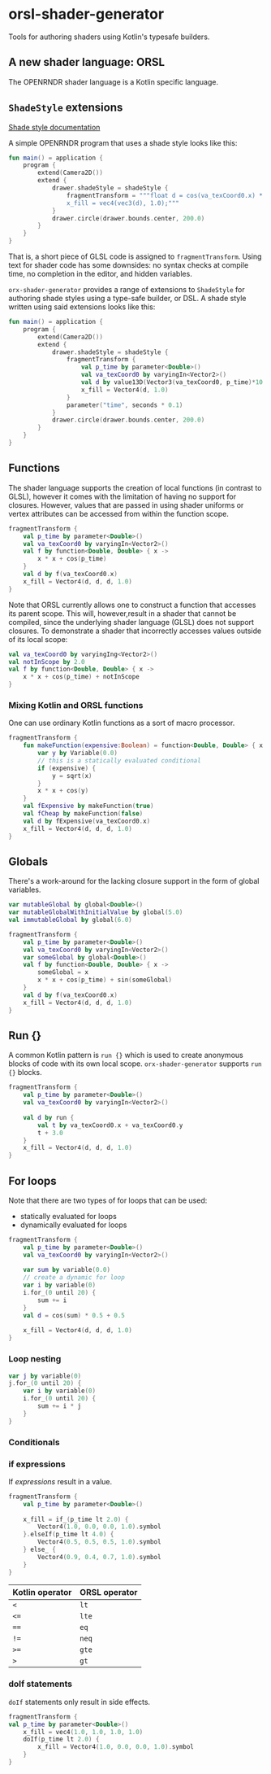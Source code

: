 # orsl-shader-generator

Tools for authoring shaders using Kotlin's typesafe builders.

## A new shader language: ORSL

The OPENRNDR shader language is a Kotlin specific language. 

## `ShadeStyle` extensions

[Shade style documentation](https://guide.openrndr.org/advancedDrawing/shadeStyles.html) 

A simple OPENRNDR program that uses a shade style looks like this:

```kotlin
fun main() = application {
    program {
        extend(Camera2D())
        extend {
            drawer.shadeStyle = shadeStyle {
                fragmentTransform = """float d = cos(va_texCoord0.x) * 0.5 + 0.5; 
                x_fill = vec4(vec3(d), 1.0);"""
            }
            drawer.circle(drawer.bounds.center, 200.0)
        }
    }
}
```
That is, a short piece of GLSL code is assigned to `fragmentTransform`. Using text for shader code has some downsides: no syntax checks at compile time, no completion in the 
editor, and hidden variables.

`orx-shader-generator` provides a range of extensions to `ShadeStyle` for authoring shade styles using a type-safe builder, or DSL. A shade style written using said extensions looks like this: 

```kotlin
fun main() = application {
    program {
        extend(Camera2D())
        extend {
            drawer.shadeStyle = shadeStyle {
                fragmentTransform {
                    val p_time by parameter<Double>()
                    val va_texCoord0 by varyingIn<Vector2>()
                    val d by value13D(Vector3(va_texCoord0, p_time)*10.0).yzw * 0.5 + Vector3(0.5)
                    x_fill = Vector4(d, 1.0)
                }
                parameter("time", seconds * 0.1)
            }
            drawer.circle(drawer.bounds.center, 200.0)
        }
    }
}
```

## Functions

The shader language supports the creation of local functions (in contrast to GLSL), however it comes with the limitation of
having no support for closures. However, values that are passed in using shader uniforms or vertex attributes can be accessed from within the function scope.

```kotlin
fragmentTransform {
    val p_time by parameter<Double>()
    val va_texCoord0 by varyingIn<Vector2>()
    val f by function<Double, Double> { x ->
        x * x + cos(p_time)
    } 
    val d by f(va_texCoord0.x)
    x_fill = Vector4(d, d, d, 1.0)
}
```

Note that ORSL currently allows one to construct a function that accesses its parent scope. This will, however,result in a shader that cannot be compiled, since the underlying shader language (GLSL) does not support closures. To demonstrate a shader that incorrectly accesses values outside of its local scope: 

```kotlin
val va_texCoord0 by varyingIng<Vector2>()
val notInScope by 2.0
val f by function<Double, Double> { x ->
    x * x + cos(p_time) + notInScope
} 
```

### Mixing Kotlin and ORSL functions

One can use ordinary Kotlin functions as a sort of macro processor.

```kotlin
fragmentTransform {
    fun makeFunction(expensive:Boolean) = function<Double, Double> { x ->
        var y by Variable(0.0)
        // this is a statically evaluated conditional
        if (expensive) {
            y = sqrt(x)
        }
        x * x + cos(y)
    }
    val fExpensive by makeFunction(true)
    val fCheap by makeFunction(false)
    val d by fExpensive(va_texCoord0.x)
    x_fill = Vector4(d, d, d, 1.0)
}
```


## Globals 

There's a work-around for the lacking closure support in the form of global variables.

```kotlin
var mutableGlobal by global<Double>()
var mutableGlobalWithInitialValue by global(5.0)
val immutableGlobal by global(6.0)
```

```kotlin
fragmentTransform {
    val p_time by parameter<Double>()
    val va_texCoord0 by varyingIn<Vector2>()
    var someGlobal by global<Double>()
    val f by function<Double, Double> { x ->
        someGlobal = x
        x * x + cos(p_time) + sin(someGlobal)
    } 
    val d by f(va_texCoord0.x)
    x_fill = Vector4(d, d, d, 1.0)
}
```

## Run {}

A common Kotlin pattern is `run {}` which is used to create anonymous blocks of code with its own local scope. `orx-shader-generator` supports `run {}` blocks.

```kotlin
fragmentTransform {
    val p_time by parameter<Double>()
    val va_texCoord0 by varyingIn<Vector2>()
     
    val d by run {
        val t by va_texCoord0.x + va_texCoord0.y
        t + 3.0
    }
    x_fill = Vector4(d, d, d, 1.0)
}
```

## For loops

Note that there are two types of for loops that can be used:
 * statically evaluated for loops
 * dynamically evaluated for loops

```kotlin
fragmentTransform {
    val p_time by parameter<Double>()
    val va_texCoord0 by varyingIn<Vector2>()
    
    var sum by variable(0.0)
    // create a dynamic for loop
    var i by variable(0)
    i.for_(0 until 20) {
        sum += i
    }
    val d = cos(sum) * 0.5 + 0.5
    
    x_fill = Vector4(d, d, d, 1.0)
}
```

### Loop nesting

```kotlin
var j by variable(0)
j.for_(0 until 20) {
    var i by variable(0)
    i.for_(0 until 20) {
        sum += i * j    
    }
}
```

### Conditionals

### if expressions

If _expressions_ result in a value. 

```kotlin
fragmentTransform {
    val p_time by parameter<Double>()
 
    x_fill = if_(p_time lt 2.0) {
        Vector4(1.0, 0.0, 0.0, 1.0).symbol
    }.elseIf(p_time lt 4.0) {
        Vector4(0.5, 0.5, 0.5, 1.0).symbol
    } else_ {
        Vector4(0.9, 0.4, 0.7, 1.0).symbol
    }
}
```

| Kotlin operator | ORSL operator | 
|-----------------|---------------|
| `<`             | `lt`          |
| `<=`            | `lte`         |
| `==`            | `eq`          |
| `!=`            | `neq`         |
| `>=`            | `gte`         |
|  `>`            | `gt`          |

### doIf statements

`doIf` statements only result in side effects.
```kotlin
fragmentTransform {
val p_time by parameter<Double>()
    x_fill = vec4(1.0, 1.0, 1.0, 1.0)
    doIf(p_time lt 2.0) {
        x_fill = Vector4(1.0, 0.0, 0.0, 1.0).symbol
    }
}
```
